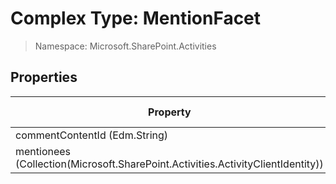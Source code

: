 # Complex Type: MentionFacet

> Namespace: Microsoft.SharePoint.Activities

## Properties

Property | SPO | SP 2019 | SP 2016 | SP 2013
----------|:---:|:-------:|:-------:|:-------:
commentContentId (Edm.String) | ✅ | ✅ | ❌ | ❌
mentionees (Collection(Microsoft.SharePoint.Activities.ActivityClientIdentity)) | ✅ | ✅ | ❌ | ❌
